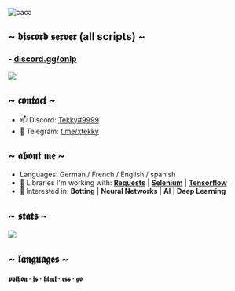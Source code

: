 ![caca](https://camo.githubusercontent.com/62a3ce0af4556682fcdaaff5e2ad6213de2e9c3050b3565e0fe73a83673cc4f9/68747470733a2f2f6b6f6d617265762e636f6d2f67687076632f3f757365726e616d653d7874656b6b7926636f6c6f723d79656c6c6f77267374796c653d666c61742d737175617265)

## ~ 𝖉𝖎𝖘𝖈𝖔𝖗𝖉 𝖘𝖊𝖗𝖛𝖊𝖗 (all scripts) ~
### - [discord.gg/onlp](https://discord.gg/onlp)

<a href="https://github.com/xtekky">
  <img align="center" src="https://user-images.githubusercontent.com/98614666/161384396-681b030c-0638-4147-9443-0dc6f0ff6253.gif"/>
</a>

## ~ 𝖈𝖔𝖓𝖙𝖆𝖈𝖙 ~
- 📫 Discord: [Tekky#9999](https://discord.gg/onlp)
- 📲 Telegram: [t.me/xtekky](https://t.me/xtekky)

## ~ 𝖆𝖇𝖔𝖚𝖙 𝖒𝖊 ~ 
- Languages: German / French / English / spanish
- 🌱 Libraries I'm working with: [**Requests**](https://www.discord.gg/whaxor) | [**Selenium**](https://www.selenium.dev/) | [**Tensorflow**](https://www.tensorflow.org/)
- 👀 Interested in:  **Botting** | **Neural Networks** | **AI** | **Deep Learning**

## ~ 𝖘𝖙𝖆𝖙𝖘 ~ 
<a href="https://github.com/xtekky">
  <img align="center" src="https://github-readme-stats.vercel.app/api?username=xtekky&show_icons=true&theme=midnight-purple" />
</a>

## ~ 𝖑𝖆𝖓𝖌𝖚𝖆𝖌𝖊𝖘 ~
#### 𝖕𝖞𝖙𝖍𝖔𝖓 · 𝖏𝖘 · 𝖍𝖙𝖒𝖑 · 𝖈𝖘𝖘 · 𝖌𝖔
